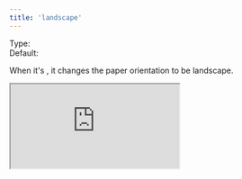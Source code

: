 ```yaml
---
title: 'landscape'
--- 
```


Type: <Type children='<boolean>'/><br/>
Default: <Type children='true'/>

When it's <Type children='true'/>, it changes the paper orientation to be landscape.

<Iframe
  src="https://api.microlink.io/?url=https://www.algolia.com&pdf&landscape&embed=pdf.url"
/>

<MultiCodeEditor languages={{
  Shell: `microlink-api https://www.algolia.com&pdf&landscape`,
  'Node.js': `const mql = require('@microlink/mql')
 
module.exports = async () => {
  const { status, data, response } = await mql(
    'https://www.algolia.com'. { 
      pdf: false,
      landscape: true
  })
  console.log(status, data)
}
  `
  }} 
/>

